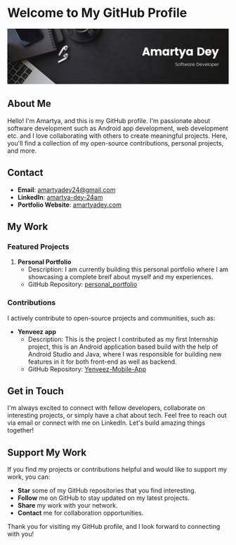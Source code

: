 # Welcome to My GitHub Profile

![Profile Banner](github_banner.png)

## About Me

Hello! I'm Amartya, and this is my GitHub profile. I'm passionate about software development such as Android app development, web development etc. and I love collaborating with others to create meaningful projects. Here, you'll find a collection of my open-source contributions, personal projects, and more.

## Contact

- **Email**: [amartyadey24@gmail.com](mailto:amartyadey24@gmail.com)
- **LinkedIn**: [amartya-dey-24am](https://www.linkedin.com/in/amartya-dey-24am)
- **Portfolio Website**: [amartyadey.com](https://amartyadey.com/home)

## My Work

### Featured Projects

1. **Personal Portfolio**
   - Description: I am currently building this personal portfolio where I am showcasing a complete breif about myself and my experiences.
   - GitHub Repository: [personal_portfolio](https://github.com/AmartyaDey24/personal_portfolio.git)

### Contributions

I actively contribute to open-source projects and communities, such as:

- **Yenveez app**
   - Description: This is the project I contributed as my first Internship project, this is an Android application based build with the help of Android Studio and Java, where I was responsible for building new features in it for both front-end as well as backend.
   - GitHub Repository: [Yenveez-Mobile-App](https://github.com/kethan2206/Yenveez-Mobile-App.git)

## Get in Touch

I'm always excited to connect with fellow developers, collaborate on interesting projects, or simply have a chat about tech. Feel free to reach out via email or connect with me on LinkedIn. Let's build amazing things together!

## Support My Work

If you find my projects or contributions helpful and would like to support my work, you can:

- **Star** some of my GitHub repositories that you find interesting.
- **Follow** me on GitHub to stay updated on my latest projects.
- **Share** my work with your network.
- **Contact** me for collaboration opportunities.

Thank you for visiting my GitHub profile, and I look forward to connecting with you!

